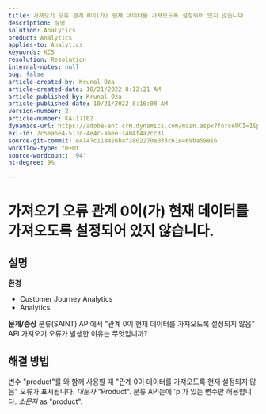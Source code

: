 ```yaml
---
title: 가져오기 오류 관계 0이(가) 현재 데이터를 가져오도록 설정되어 있지 않습니다.
description: 설명
solution: Analytics
product: Analytics
applies-to: Analytics
keywords: KCS
resolution: Resolution
internal-notes: null
bug: false
article-created-by: Krunal Oza
article-created-date: 10/21/2022 8:12:21 AM
article-published-by: Krunal Oza
article-published-date: 10/21/2022 8:16:08 AM
version-number: 2
article-number: KA-17102
dynamics-url: https://adobe-ent.crm.dynamics.com/main.aspx?forceUCI=1&pagetype=entityrecord&etn=knowledgearticle&id=18dd4612-1851-ed11-bba2-0022480867fb
exl-id: 2c5ea6e4-513c-4e4c-aaee-1404f4a2cc31
source-git-commit: e4147c118426baf2802270e033c61e469ba59916
workflow-type: tm+mt
source-wordcount: '94'
ht-degree: 9%

---
```


# 가져오기 오류 관계 0이(가) 현재 데이터를 가져오도록 설정되어 있지 않습니다.

## 설명

<b>환경</b>
- Customer Journey Analytics
- Analytics



<b>문제/증상</b>
분류(SAINT) API에서 &quot;관계 0이 현재 데이터를 가져오도록 설정되지 않음&quot; API 가져오기 오류가 발생한 이유는 무엇입니까?


## 해결 방법


변수 &quot;product&quot;를 와 함께 사용할 때 &quot;관계 0이 데이터를 가져오도록 현재 설정되지 않음&quot; 오류가 표시됩니다. *대문자* &quot;Product&quot;. 분류 API는에 &#39;p&#39;가 있는 변수만 허용합니다. *소문자* as &quot;product&quot;.
